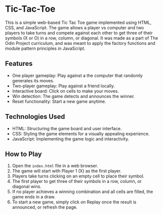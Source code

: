 # Tic-Tac-Toe
This is a simple web-based Tic Tac Toe game implemented using HTML, CSS, and JavaScript. The game allows a player vs computer and two players to take turns and compete against each other to get three of their symbols (X or O) in a row, column, or diagonal. It was made as a part of The Odin Project curriculum, and was meant to apply the factory functions and module pattern principles in JavaScript.

## Features

- One player gameplay: Play against a the computer that randomly generates its moves.
- Two-player gameplay: Play against a friend locally.
- Interactive board: Click on cells to make your moves.
- Win detection: The game detects and announces the winner.
- Reset functionality: Start a new game anytime.


## Technologies Used

- HTML: Structuring the game board and user interface.
- CSS: Styling the game elements for a visually appealing experience.
- JavaScript: Implementing the game logic and interactivity.

## How to Play

1. Open the `index.html` file in a web browser.
2. The game will start with Player 1 (X) as the first player.
3. Players take turns clicking on an empty cell to place their symbol.
4. The first player to get three of their symbols in a row, column, or diagonal wins.
5. If no player achieves a winning combination and all cells are filled, the game ends in a draw.
6. To start a new game, simply click on Replay once the result is announced, or refresh the page.
